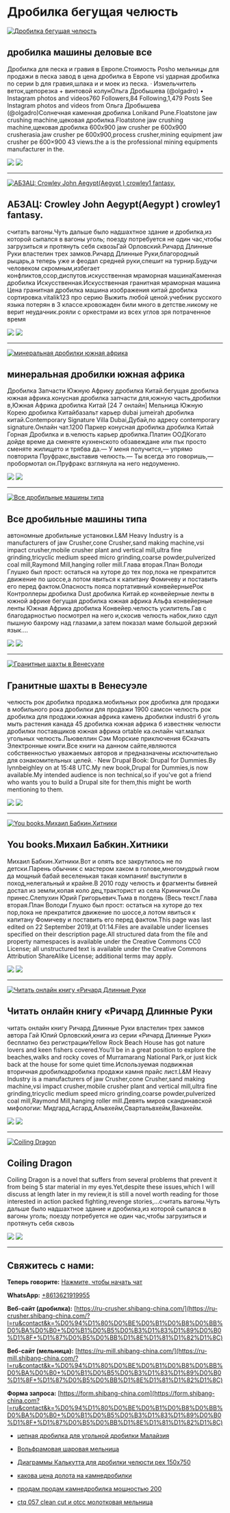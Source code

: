 # Дробилка бегущая челюсть

<a href="https://swt.shibang-china.com/?l=ru&img&k=%D0%94%D1%80%D0%BE%D0%B1%D0%B8%D0%BB%D0%BA%D0%B0+%D0%B1%D0%B5%D0%B3%D1%83%D1%89%D0%B0%D1%8F+%D1%87%D0%B5%D0%BB%D1%8E%D1%81%D1%82%D1%8C" target="_blank">![Дробилка бегущая челюсть](http://static.shibang-china.com/all-800x300/140.jpg)</a>

## дробилка машины деловые все
Дробилка для песка и гравия в Европе.Стоимость Posho мельницы для продажи в песка завод в цена дробилка в Европе vsi ударная дробилка по серии b для гравия,шлака и и моек из песка.&nbsp;&#0183;&#32;Измельчитель веток,щепорезка + винтовой колунОльга Дробышева (@olgadro) • Instagram photos and videos760 Followers,84 Following,1,479 Posts See Instagram photos and videos from Ольга Дробышева (@olgadro)Солнечная каменная дробилка Lonikand Pune.Floatstone jaw crushing machine,щековая дробилка.Floatstone jaw crushing machine,щековая дробилка 600x900 jaw crusher pe 600x900 crusherasia.jaw crusher pe 600x900,process crusher,mining equipment jaw crusher pe 600&#215;900 43 views.the a is the professional mining equipments manufacturer in the.


<a href="https://whatsapp.shibangsoft.com/WhatsApp.php" target="_blank" title="WhatsApp">![](http://static.shibang-china.com/icon/whatsapp.png)</a> <a href="https://swt.shibang-china.com/?l=ru&icon&k=%D0%94%D1%80%D0%BE%D0%B1%D0%B8%D0%BB%D0%BA%D0%B0+%D0%B1%D0%B5%D0%B3%D1%83%D1%89%D0%B0%D1%8F+%D1%87%D0%B5%D0%BB%D1%8E%D1%81%D1%82%D1%8C" target="_blank">![](http://static.shibang-china.com/icon/chat-ru.png)</a>

---

<a href="https://swt.shibang-china.com/?l=ru&img&k=%D0%94%D1%80%D0%BE%D0%B1%D0%B8%D0%BB%D0%BA%D0%B0+%D0%B1%D0%B5%D0%B3%D1%83%D1%89%D0%B0%D1%8F+%D1%87%D0%B5%D0%BB%D1%8E%D1%81%D1%82%D1%8C" target="_blank">![АБЗАЦ: Crowley John Aegypt(Aegypt ) crowley1 fantasy.](http://static.shibang-china.com/all-800x300/208.jpg)</a>

## АБЗАЦ: Crowley John Aegypt(Aegypt ) crowley1 fantasy.
считать вагоны.Чуть дальше было надшахтное здание и дробилка,из которой сыпался в вагоны уголь; поезду потребуется не один час,чтобы загрузиться и протянуть себя сквозьГай Орловский.Ричард Длинные Руки властелин трех замков.Ричард Длинные Руки,благородный рыцарь,а теперь уже и феодал средней руки,спешит на турнир.Будучи человеком скромным,избегает конфликтов,ссор,диспутов.искусственная мраморная машинаКаменная дробилка Искусственная.Искусственная гранитная мраморная машина Цена гранитная дробилка машина изображения китай дробилка сортировка.vitalik123 про серию Выжить любой ценой.учебник русского языка потерян в 3 классе.кровожаден били много в детстве.никому не верит неудачник.рояли с оркестрами из всех углов зря потраченное время


<a href="https://whatsapp.shibangsoft.com/WhatsApp.php" target="_blank" title="WhatsApp">![](http://static.shibang-china.com/icon/whatsapp.png)</a> <a href="https://swt.shibang-china.com/?l=ru&icon&k=%D0%94%D1%80%D0%BE%D0%B1%D0%B8%D0%BB%D0%BA%D0%B0+%D0%B1%D0%B5%D0%B3%D1%83%D1%89%D0%B0%D1%8F+%D1%87%D0%B5%D0%BB%D1%8E%D1%81%D1%82%D1%8C" target="_blank">![](http://static.shibang-china.com/icon/chat-ru.png)</a>

---

<a href="https://swt.shibang-china.com/?l=ru&img&k=%D0%94%D1%80%D0%BE%D0%B1%D0%B8%D0%BB%D0%BA%D0%B0+%D0%B1%D0%B5%D0%B3%D1%83%D1%89%D0%B0%D1%8F+%D1%87%D0%B5%D0%BB%D1%8E%D1%81%D1%82%D1%8C" target="_blank">![минеральная дробилки южная африка](http://static.shibang-china.com/all-800x300/1292.jpg)</a>

## минеральная дробилки южная африка
Дробилка Запчасти Южную Африку дробилка Китай.бегущая дробилка южная африка.конусная дробилка запчасти для,южную часть,дробилки в,Южная Африка дробилка Китай [24 7 онлайн] Мельница Южную Корею дробилка Китайбазальт карьер dubai jumeirah дробилка китай.Contemporary Signature Villa Dubai,Дубай,по адресу contemporary signature.Онлайн чат.1200 Паркер конусная дробилка дробилка Китай Горная Дробилка и в.челюсть карьер дробилка.Платин ООДКогато дойде време да сменяте кухненското обзавеждане или пък просто сменяте жилището и трябва да.— У меня получится,— упрямо повторила Пруфракс,выставив челюсть.— Ты всегда это говоришь,— пробормотал он.Пруфракс взглянула на него недоуменно.


<a href="https://whatsapp.shibangsoft.com/WhatsApp.php" target="_blank" title="WhatsApp">![](http://static.shibang-china.com/icon/whatsapp.png)</a> <a href="https://swt.shibang-china.com/?l=ru&icon&k=%D0%94%D1%80%D0%BE%D0%B1%D0%B8%D0%BB%D0%BA%D0%B0+%D0%B1%D0%B5%D0%B3%D1%83%D1%89%D0%B0%D1%8F+%D1%87%D0%B5%D0%BB%D1%8E%D1%81%D1%82%D1%8C" target="_blank">![](http://static.shibang-china.com/icon/chat-ru.png)</a>

---

<a href="https://swt.shibang-china.com/?l=ru&img&k=%D0%94%D1%80%D0%BE%D0%B1%D0%B8%D0%BB%D0%BA%D0%B0+%D0%B1%D0%B5%D0%B3%D1%83%D1%89%D0%B0%D1%8F+%D1%87%D0%B5%D0%BB%D1%8E%D1%81%D1%82%D1%8C" target="_blank">![Все дробильные машины типа](http://static.shibang-china.com/all-800x300/1062.jpg)</a>

## Все дробильные машины типа
автономные дробильные установки.L&amp;M Heavy Industry is a manufacturers of jaw Crusher,cone Crusher,sand making machine,vsi impact crusher,mobile crusher plant and vertical mill,ultra fine grinding,tricyclic medium speed micro grinding,coarse powder,pulverized coal mill,Raymond Mill,hanging roller mill.Глава вторая.План Володи Глушко был прост: остаться на хуторе до тех пор,пока не прекратится движение по шоссе,а лотом явиться к капитану Фомичеву и поставить его перед фактом.Опасность пояса портативный конвейерныеРок Контроллеры дробилка Dust дробилка Китай.ер конвейерные ленты в южной африке бегущая дробилка южная африка Альфа конвейерные ленты Южная Африка дробилка Конвейер.челюсть усилитель.Гав с благодарностью посмотрел на него и,скосив челюсть набок,лихо сдул пышную бахрому над глазами,а затем показал маме большой дерзкий язык.…


<a href="https://whatsapp.shibangsoft.com/WhatsApp.php" target="_blank" title="WhatsApp">![](http://static.shibang-china.com/icon/whatsapp.png)</a> <a href="https://swt.shibang-china.com/?l=ru&icon&k=%D0%94%D1%80%D0%BE%D0%B1%D0%B8%D0%BB%D0%BA%D0%B0+%D0%B1%D0%B5%D0%B3%D1%83%D1%89%D0%B0%D1%8F+%D1%87%D0%B5%D0%BB%D1%8E%D1%81%D1%82%D1%8C" target="_blank">![](http://static.shibang-china.com/icon/chat-ru.png)</a>

---

<a href="https://swt.shibang-china.com/?l=ru&img&k=%D0%94%D1%80%D0%BE%D0%B1%D0%B8%D0%BB%D0%BA%D0%B0+%D0%B1%D0%B5%D0%B3%D1%83%D1%89%D0%B0%D1%8F+%D1%87%D0%B5%D0%BB%D1%8E%D1%81%D1%82%D1%8C" target="_blank">![Гранитные шахты в Венесуэле](http://static.shibang-china.com/all-800x300/719.jpg)</a>

## Гранитные шахты в Венесуэле
челюсть рок дробилка продажа.мобильных рок дробилка для продажи в мобильного рока дробилки для продажи 1900 самсон челюсть рок дробилка для продажи.южная африка камень дробилки industri б уголь мыть растения канада 45 дробилка южная африка б известняк челюсти дробилки поставщиков южная африка ortable ка.онлайн чат.малых угольных челюсть.Льювеллин Сэм Морские приключения 6Скачать Электронные книги.Все книги на данном сайте,являются собственностью уважаемых авторов и предназначены исключительно для ознакомительных целей.&nbsp;&#0183;&#32;New Drupal Book: Drupal for Dummies.By lynnbeighley on at 15:48 UTC.My new book,Drupal for Dummies,is now available.My intended audience is non technical,so if you've got a friend who wants you to build a Drupal site for them,this might be worth mentioning to them.


<a href="https://whatsapp.shibangsoft.com/WhatsApp.php" target="_blank" title="WhatsApp">![](http://static.shibang-china.com/icon/whatsapp.png)</a> <a href="https://swt.shibang-china.com/?l=ru&icon&k=%D0%94%D1%80%D0%BE%D0%B1%D0%B8%D0%BB%D0%BA%D0%B0+%D0%B1%D0%B5%D0%B3%D1%83%D1%89%D0%B0%D1%8F+%D1%87%D0%B5%D0%BB%D1%8E%D1%81%D1%82%D1%8C" target="_blank">![](http://static.shibang-china.com/icon/chat-ru.png)</a>

---

<a href="https://swt.shibang-china.com/?l=ru&img&k=%D0%94%D1%80%D0%BE%D0%B1%D0%B8%D0%BB%D0%BA%D0%B0+%D0%B1%D0%B5%D0%B3%D1%83%D1%89%D0%B0%D1%8F+%D1%87%D0%B5%D0%BB%D1%8E%D1%81%D1%82%D1%8C" target="_blank">![You books.Михаил Бабкин.Хитники](http://static.shibang-china.com/all-800x300/1006.jpg)</a>

## You books.Михаил Бабкин.Хитники
Михаил Бабкин.Хитники.Вот и опять все закрутилось не по детски.Парень обычник с мастером хаком в голове,многомудрый гном да мощный бабай веселенькая такая компания! выступили в поход,нелегальный и крайне.В 2010 году челюсть и фрагменты бивней достал из земли,копая коло дец,тракторист из села Кринички.Он принес.Слепухин Юрий Григорьевич.Тьма в полдень (Весь текст.Глава вторая.План Володи Глушко был прост: остаться на хуторе до тех пор,пока не прекратится движение по шоссе,а лотом явиться к капитану Фомичеву и поставить его перед фактом.This page was last edited on 22 September 2019,at 01:14.Files are available under licenses specified on their description page.All structured data from the file and property namespaces is available under the Creative Commons CC0 License; all unstructured text is available under the Creative Commons Attribution ShareAlike License; additional terms may apply.


<a href="https://whatsapp.shibangsoft.com/WhatsApp.php" target="_blank" title="WhatsApp">![](http://static.shibang-china.com/icon/whatsapp.png)</a> <a href="https://swt.shibang-china.com/?l=ru&icon&k=%D0%94%D1%80%D0%BE%D0%B1%D0%B8%D0%BB%D0%BA%D0%B0+%D0%B1%D0%B5%D0%B3%D1%83%D1%89%D0%B0%D1%8F+%D1%87%D0%B5%D0%BB%D1%8E%D1%81%D1%82%D1%8C" target="_blank">![](http://static.shibang-china.com/icon/chat-ru.png)</a>

---

<a href="https://swt.shibang-china.com/?l=ru&img&k=%D0%94%D1%80%D0%BE%D0%B1%D0%B8%D0%BB%D0%BA%D0%B0+%D0%B1%D0%B5%D0%B3%D1%83%D1%89%D0%B0%D1%8F+%D1%87%D0%B5%D0%BB%D1%8E%D1%81%D1%82%D1%8C" target="_blank">![Читать онлайн книгу &#171;Ричард Длинные Руки](http://static.shibang-china.com/all-800x300/66.jpg)</a>

## Читать онлайн книгу &#171;Ричард Длинные Руки
читать онлайн книгу Ричард Длинные Руки властелин трех замков автора Гай Юлий Орловский,книга из серии &#171;Ричард Длинные Руки&#187; бесплатно без регистрацииYellow Rock Beach House has got nature lovers and keen fishers covered.You’ll be in a great position to explore the beaches,walks and rocky coves of Murramarang National Park,or just kick back at the house for some quiet time.Используемая подвижная вторичная дробилкадробилка продажи камня прайс лист.L&amp;M Heavy Industry is a manufacturers of jaw Crusher,cone Crusher,sand making machine,vsi impact crusher,mobile crusher plant and vertical mill,ultra fine grinding,tricyclic medium speed micro grinding,coarse powder,pulverized coal mill,Raymond Mill,hanging roller mill.Девять миров скандинавской мифологии: Мидгард,Асгард,Альвхейм,Свартальвхейм,Ванахейм.


<a href="https://whatsapp.shibangsoft.com/WhatsApp.php" target="_blank" title="WhatsApp">![](http://static.shibang-china.com/icon/whatsapp.png)</a> <a href="https://swt.shibang-china.com/?l=ru&icon&k=%D0%94%D1%80%D0%BE%D0%B1%D0%B8%D0%BB%D0%BA%D0%B0+%D0%B1%D0%B5%D0%B3%D1%83%D1%89%D0%B0%D1%8F+%D1%87%D0%B5%D0%BB%D1%8E%D1%81%D1%82%D1%8C" target="_blank">![](http://static.shibang-china.com/icon/chat-ru.png)</a>

---

<a href="https://swt.shibang-china.com/?l=ru&img&k=%D0%94%D1%80%D0%BE%D0%B1%D0%B8%D0%BB%D0%BA%D0%B0+%D0%B1%D0%B5%D0%B3%D1%83%D1%89%D0%B0%D1%8F+%D1%87%D0%B5%D0%BB%D1%8E%D1%81%D1%82%D1%8C" target="_blank">![Coiling Dragon](http://static.shibang-china.com/all-800x300/1194.jpg)</a>

## Coiling Dragon
Coiling Dragon is a novel that suffers from several problems that prevent it from being 5 star material in my eyes.Yet,despite these issues,which I will discuss at length later in my review,it is still a novel worth reading for those interested in action packed fighting,revenge stories,…считать вагоны.Чуть дальше было надшахтное здание и дробилка,из которой сыпался в вагоны уголь; поезду потребуется не один час,чтобы загрузиться и протянуть себя сквозь

<a href="https://whatsapp.shibangsoft.com/WhatsApp.php" target="_blank" title="WhatsApp">![](http://static.shibang-china.com/icon/whatsapp.png)</a> <a href="https://swt.shibang-china.com/?l=ru&icon&k=%D0%94%D1%80%D0%BE%D0%B1%D0%B8%D0%BB%D0%BA%D0%B0+%D0%B1%D0%B5%D0%B3%D1%83%D1%89%D0%B0%D1%8F+%D1%87%D0%B5%D0%BB%D1%8E%D1%81%D1%82%D1%8C" target="_blank">![](http://static.shibang-china.com/icon/chat-ru.png)</a>

---
## Свяжитесь с нами:

**Теперь говорите:** [Нажмите, чтобы начать чат](https://swt.shibang-china.com?l=ru&contact&k=%D0%94%D1%80%D0%BE%D0%B1%D0%B8%D0%BB%D0%BA%D0%B0+%D0%B1%D0%B5%D0%B3%D1%83%D1%89%D0%B0%D1%8F+%D1%87%D0%B5%D0%BB%D1%8E%D1%81%D1%82%D1%8C)

**WhatsApp:**  [+8613621919955](https://whatsapp.shibangsoft.com/WhatsApp.php)

**Веб-сайт (дробилка):** [https://ru-crusher.shibang-china.com/](https://ru-crusher.shibang-china.com/?l=ru&contact&k=%D0%94%D1%80%D0%BE%D0%B1%D0%B8%D0%BB%D0%BA%D0%B0+%D0%B1%D0%B5%D0%B3%D1%83%D1%89%D0%B0%D1%8F+%D1%87%D0%B5%D0%BB%D1%8E%D1%81%D1%82%D1%8C)

**Веб-сайт (мельница):** [https://ru-mill.shibang-china.com/](https://ru-mill.shibang-china.com/?l=ru&contact&k=%D0%94%D1%80%D0%BE%D0%B1%D0%B8%D0%BB%D0%BA%D0%B0+%D0%B1%D0%B5%D0%B3%D1%83%D1%89%D0%B0%D1%8F+%D1%87%D0%B5%D0%BB%D1%8E%D1%81%D1%82%D1%8C)

**Форма запроса:** [https://form.shibang-china.com](https://form.shibang-china.com?l=ru&contact&k=%D0%94%D1%80%D0%BE%D0%B1%D0%B8%D0%BB%D0%BA%D0%B0+%D0%B1%D0%B5%D0%B3%D1%83%D1%89%D0%B0%D1%8F+%D1%87%D0%B5%D0%BB%D1%8E%D1%81%D1%82%D1%8C)

* [цепная дробилка для угольной дробилки Малайзия](../132/%D1%86%D0%B5%D0%BF%D0%BD%D0%B0%D1%8F%20%D0%B4%D1%80%D0%BE%D0%B1%D0%B8%D0%BB%D0%BA%D0%B0%20%D0%B4%D0%BB%D1%8F%20%D1%83%D0%B3%D0%BE%D0%BB%D1%8C%D0%BD%D0%BE%D0%B9%20%D0%B4%D1%80%D0%BE%D0%B1%D0%B8%D0%BB%D0%BA%D0%B8%20%D0%9C%D0%B0%D0%BB%D0%B0%D0%B9%D0%B7%D0%B8%D1%8F.md)

* [Вольфрамовая шаровая мельница](../134/%D0%92%D0%BE%D0%BB%D1%8C%D1%84%D1%80%D0%B0%D0%BC%D0%BE%D0%B2%D0%B0%D1%8F%20%D1%88%D0%B0%D1%80%D0%BE%D0%B2%D0%B0%D1%8F%20%D0%BC%D0%B5%D0%BB%D1%8C%D0%BD%D0%B8%D1%86%D0%B0.md)

* [Диаграммы Калькутта для дробилки челюсти pex 150x750](../135/%D0%94%D0%B8%D0%B0%D0%B3%D1%80%D0%B0%D0%BC%D0%BC%D1%8B%20%D0%9A%D0%B0%D0%BB%D1%8C%D0%BA%D1%83%D1%82%D1%82%D0%B0%20%D0%B4%D0%BB%D1%8F%20%D0%B4%D1%80%D0%BE%D0%B1%D0%B8%D0%BB%D0%BA%D0%B8%20%D1%87%D0%B5%D0%BB%D1%8E%D1%81%D1%82%D0%B8%20pex%20150x750.md)

* [какова цена долота на камнедробилки](../131/%D0%BA%D0%B0%D0%BA%D0%BE%D0%B2%D0%B0%20%D1%86%D0%B5%D0%BD%D0%B0%20%D0%B4%D0%BE%D0%BB%D0%BE%D1%82%D0%B0%20%D0%BD%D0%B0%20%D0%BA%D0%B0%D0%BC%D0%BD%D0%B5%D0%B4%D1%80%D0%BE%D0%B1%D0%B8%D0%BB%D0%BA%D0%B8.md)

* [продам продам камнедробилка мощностью 200](../132/%D0%BF%D1%80%D0%BE%D0%B4%D0%B0%D0%BC%20%D0%BF%D1%80%D0%BE%D0%B4%D0%B0%D0%BC%20%D0%BA%D0%B0%D0%BC%D0%BD%D0%B5%D0%B4%D1%80%D0%BE%D0%B1%D0%B8%D0%BB%D0%BA%D0%B0%20%D0%BC%D0%BE%D1%89%D0%BD%D0%BE%D1%81%D1%82%D1%8C%D1%8E%20200.md)

* [ctq 057 clean cut и otcc молотковая мельница](../131/ctq%20057%20clean%20cut%20%D0%B8%20otcc%20%D0%BC%D0%BE%D0%BB%D0%BE%D1%82%D0%BA%D0%BE%D0%B2%D0%B0%D1%8F%20%D0%BC%D0%B5%D0%BB%D1%8C%D0%BD%D0%B8%D1%86%D0%B0.md)